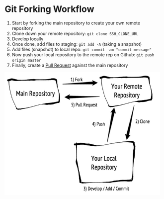 # Git Forking Workflow

1. Start by forking the main repository to create your own remote repository
1. Clone down your remote repository: `git clone SSH_CLONE_URL`
1. Develop locally
1. Once done, add files to staging: `git add -A` (taking a snapshot)
1. Add files (snapshot) to local repo: `git commit -am "commit message"`
1. Now push your local repository to the remote rep on Github: `git push origin master`
1. Finally, create a [Pull Request](https://help.github.com/articles/creating-a-pull-request/) against the main repository

![git fork workflow](git-fork-workflow.png)
